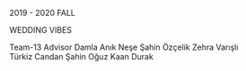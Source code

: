2019 - 2020 FALL

WEDDING VIBES

Team-13								Advisor
Damla Anık						Neşe Şahin Özçelik
Zehra Varışlı							
Türkiz Candan Şahin
Oğuz Kaan Durak


